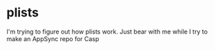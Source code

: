 # plists
I'm trying to figure out how plists work. Just bear with me while I try to make an AppSync repo for Casp
